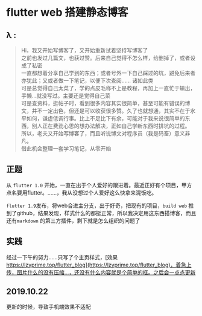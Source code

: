 # flutter web 搭建静态博客
## λ :
> Hi，我又开始写博客了，又开始重新试着坚持写博客了  
之前也发过几篇文，也获过赞。后来自己觉得不怎么样，给删掉了，或者设成了私密  
一直都想着分享自己学到的东西；或者号外一下自己踩过的坑，避免后来者亦犹此；又或者做一下笔记，以便下次查阅…… 诸如此类  
可是总觉得自己太菜了，学的点皮毛称不上是教程，再加上一直忙于输出，手懒…就没写过。主要还是觉得自己菜  
可是查资料，逛帖子时，看到很多内容其实很简单，甚至可能有错误的博文，并不一定出色，但还是可以收获很多赞。久了也就想通，其实不在于水平如何，谦虚低调行事。比上不足比下有余，可能对于我来说很简单的东西，别人正在费劲心思的想办法解决，正如自己学新东西时排坑的过程。  
所以，老夫又开始写博客了，而且听说博文对程序员（我是码畜）意义非凡。  
借此机会整理一套学习笔记，从零开始

## 正题

从 `flutter 1.0` 开始，一直在出于个人爱好的跟进着。最近正好有个项目，甲方点名要用flutter。……，我从没想过个人爱好这么快拿来混饭吃。 

`flutter 1.9`发布，将web合进主分支，出于好奇，把现有的项目，`build web` 推到了github，结果发现，样式什么的都挺正常，所以我决定用这东西搭博客，而且还有`markdown` 的第三方插件，剩下就是怎么组织的问题了  

## 实践
经过一下午的努力……只写了个主页样式，[效果 https://lzyprime.top/flutter_blog](https://lzyprime.top/flutter_blog)，着急上传，图片什么的没有压缩…，还没有什么内容就是个简单的框。之后会一点点更新

## 2019.10.22 
更新的时候，导致手机端效果不适配